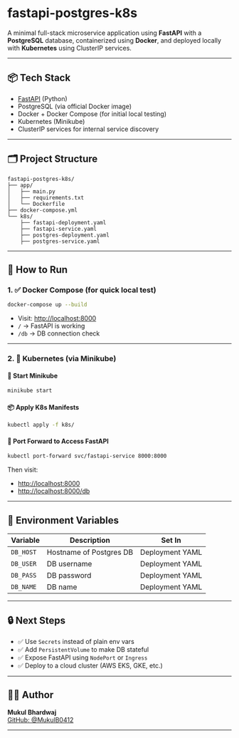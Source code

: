 # fastapi-postgres-k8s

A minimal full-stack microservice application using **FastAPI** with a **PostgreSQL** database, containerized using **Docker**, and deployed locally with **Kubernetes** using ClusterIP services.

---

## 📦 Tech Stack

- [FastAPI](https://fastapi.tiangolo.com/) (Python)
- PostgreSQL (via official Docker image)
- Docker + Docker Compose (for initial local testing)
- Kubernetes (Minikube)
- ClusterIP services for internal service discovery

---

## 🗂️ Project Structure

```
fastapi-postgres-k8s/
├── app/
│   ├── main.py
│   ├── requirements.txt
│   └── Dockerfile
├── docker-compose.yml
└── k8s/
    ├── fastapi-deployment.yaml
    ├── fastapi-service.yaml
    ├── postgres-deployment.yaml
    ├── postgres-service.yaml
```

---

## 🚀 How to Run

### 1. ✅ Docker Compose (for quick local test)

```bash
docker-compose up --build
```

- Visit: [http://localhost:8000](http://localhost:8000)
- `/` → FastAPI is working  
- `/db` → DB connection check

---

### 2. 🧠 Kubernetes (via Minikube)

#### 🔧 Start Minikube

```bash
minikube start
```

#### 📦 Apply K8s Manifests

```bash
kubectl apply -f k8s/
```

#### 🔁 Port Forward to Access FastAPI

```bash
kubectl port-forward svc/fastapi-service 8000:8000
```

Then visit:
- [http://localhost:8000](http://localhost:8000)
- [http://localhost:8000/db](http://localhost:8000/db)

---

## 📁 Environment Variables

| Variable     | Description              | Set In           |
|--------------|--------------------------|------------------|
| `DB_HOST`    | Hostname of Postgres DB  | Deployment YAML  |
| `DB_USER`    | DB username              | Deployment YAML  |
| `DB_PASS`    | DB password              | Deployment YAML  |
| `DB_NAME`    | DB name                  | Deployment YAML  |

---

## 🔒 Next Steps

- ✅ Use `Secrets` instead of plain env vars
- ✅ Add `PersistentVolume` to make DB stateful
- ✅ Expose FastAPI using `NodePort` or `Ingress`
- ✅ Deploy to a cloud cluster (AWS EKS, GKE, etc.)

---

## 🧑‍💻 Author

**Mukul Bhardwaj**  
[GitHub: @MukulB0412](https://github.com/MukulB0412)

---
